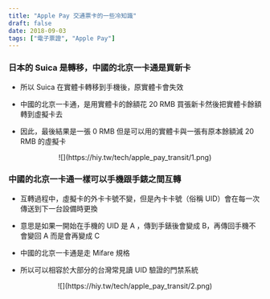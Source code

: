 ```yaml
---
title: "Apple Pay 交通票卡的一些冷知識"
draft: false
date: 2018-09-03
tags: ["電子票證", "Apple Pay"]
---
```


### 日本的 Suica 是轉移，中國的北京一卡通是買新卡

* 所以 Suica  在實體卡轉移到手機後，原實體卡會失效

* 中國的北京一卡通，是用實體卡的餘額花 20 RMB 買張新卡然後把實體卡餘額轉到虛擬卡去

* 因此，最後結果是一張 0 RMB 但是可以用的實體卡與一張有原本餘額減 20 RMB 的虛擬卡

<!--more-->


<center>
![](https://hiy.tw/tech/apple_pay_transit/1.png)
</center>


### 中國的北京一卡通一樣可以手機跟手錶之間互轉

* 互轉過程中，虛擬卡的外卡卡號不變，但是內卡卡號（俗稱 UID）會在每一次傳送到下一台設備時更換

* 意思是如果一開始在手機的 UID 是 A ，傳到手錶後會變成 B，再傳回手機不會變回 A 而是會再變成 C

* 中國的北京一卡通是走 Mifare 規格

* 所以可以相容於大部分的台灣常見讀 UID 驗證的門禁系統


<center>
![](https://hiy.tw/tech/apple_pay_transit/2.png)
</center>



